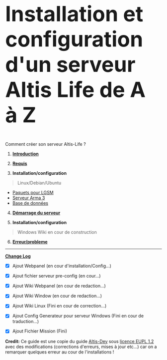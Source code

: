 <h1 style="font-size: 4.8em">Installation et configuration d'un serveur Altis Life de A à Z</h1>
<p>Comment créer son serveur Altis-Life ?</p>


1. **[Introduction](https://github.com/KazeroG/Arma-3-Serveur-A-a-Z/wiki)**
2. **[Requis](https://github.com/KazeroG/Arma-3-Serveur-A-a-Z/wiki/Requis)**

3. **Installation/configuration**
> Linux/Debian/Ubuntu
* [Paquets pour LGSM](https://github.com/KazeroG/Arma-3-Serveur-A-a-Z/wiki/Installation-des-paquets-pour-LGSM)
* [Serveur Arma 3](https://github.com/KazeroG/Arma-3-Serveur-A-a-Z/wiki/Installation-du-Serveur-Arma-3)
* [Base de données](https://github.com/KazeroG/Arma-3-Serveur-A-a-Z/wiki/Installation-et-configuration-de-la-base-de-donn%C3%A9es)
4. **[Démarrage du serveur](https://github.com/KazeroG/Arma-3-Serveur-A-a-Z/wiki/D%C3%A9marrage-du-serveur)**


5. **Installation/configuration**
> Windows
> Wiki en cour de construction


6. **[Erreur/probleme](https://github.com/KazeroG/Arma-3-Serveur-A-a-Z/wiki/Erreur)**
***

**[Change Log](https://github.com/KazeroG/Arma-3-Serveur-A-a-Z/wiki/Change-Log-Wiki)**
- [x] Ajout Webpanel (en cour d'installation/Config...)
- [x] Ajout fichier serveur pre-config (en cour...)
- [x] Ajout Wiki Webpanel (en cour de redaction...)
- [x] Ajout Wiki Window (en cour de redaction...)
- [x] Ajout Wiki Linux (Fini en cour de correction...)
- [x] Ajout Config Generateur pour serveur Windows (Fini en cour de traduction...)
- [x] Ajout Fichier Mission (Fini)


**Credit:** Ce guide est une copie du guide [Altis-Dev](https://wiki.altisdev.com/books/installation-et-configuration-dun-serveur-altis-life-de-a-%C3%A0-z) sous [licence EUPL 1.2](https://github.com/KazeroG/Arma-3-Serveur-A-a-Z/blob/master/Licence.md) avec des modifications  (corrections d'erreurs, mises à jour etc...) car on a remarquer quelques erreur au cour de l'installations ! 
